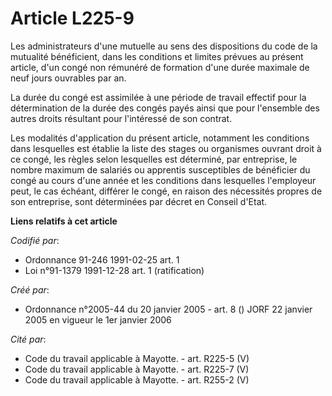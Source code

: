 # Article L225-9

Les administrateurs d'une mutuelle au sens des dispositions du code de la mutualité bénéficient, dans les conditions et
limites prévues au présent article, d'un congé non rémunéré de formation d'une durée maximale de neuf jours ouvrables par an.

La durée du congé est assimilée à une période de travail effectif pour la détermination de la durée des congés payés ainsi
que pour l'ensemble des autres droits résultant pour l'intéressé de son contrat.

Les modalités d'application du présent article, notamment les conditions dans lesquelles est établie la liste des stages ou
organismes ouvrant droit à ce congé, les règles selon lesquelles est déterminé, par entreprise, le nombre maximum de salariés
ou apprentis susceptibles de bénéficier du congé au cours d'une année et les conditions dans lesquelles l'employeur peut, le
cas échéant, différer le congé, en raison des nécessités propres de son entreprise, sont déterminées par décret en Conseil
d'Etat.

**Liens relatifs à cet article**

_Codifié par_:

  - Ordonnance 91-246 1991-02-25 art. 1
  - Loi n°91-1379 1991-12-28 art. 1 (ratification)

_Créé par_:

  - Ordonnance n°2005-44 du 20 janvier 2005 - art. 8 () JORF 22 janvier 2005 en vigueur le 1er janvier 2006

_Cité par_:

  - Code du travail applicable à Mayotte. - art. R225-5 (V)
  - Code du travail applicable à Mayotte. - art. R225-7 (V)
  - Code du travail applicable à Mayotte. - art. R255-2 (V)
